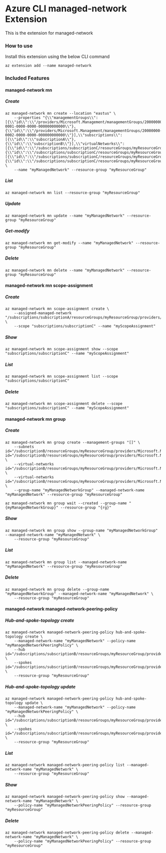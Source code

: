 # Azure CLI managed-network Extension #
This is the extension for managed-network

### How to use ###
Install this extension using the below CLI command
```
az extension add --name managed-network
```

### Included Features ###
#### managed-network mn ####
##### Create #####
```
az managed-network mn create --location "eastus" \
    --properties "{\\"managementGroups\\":[{\\"id\\":\\"/providers/Microsoft.Management/managementGroups/20000000-0001-0000-0000-000000000000\\"},{\\"id\\":\\"/providers/Microsoft.Management/managementGroups/20000000-0002-0000-0000-000000000000\\"}],\\"subscriptions\\":[{\\"id\\":\\"subscriptionA\\"},{\\"id\\":\\"subscriptionB\\"}],\\"virtualNetworks\\":[{\\"id\\":\\"/subscriptions/subscriptionC/resourceGroups/myResourceGroup/providers/Microsoft.Network/virtualNetworks/myVirtualNetwork\\"},{\\"id\\":\\"/subscriptions/subscriptionC/resourceGroups/myResourceGroup/providers/Microsoft.Network/virtualNetworks/myVirtualNetwork2\\"}],\\"subnets\\":[{\\"id\\":\\"/subscriptions/subscriptionC/resourceGroups/myResourceGroup/providers/Microsoft.Network/virtualNetworks/myVirtualNetwork3/subnets/default\\"},{\\"id\\":\\"/subscriptions/subscriptionC/resourceGroups/myResourceGroup/providers/Microsoft.Network/virtualNetworks/myVirtualNetwork3/subnets/default\\"}]}" \
    --name "myManagedNetwork" --resource-group "myResourceGroup" 
```
##### List #####
```
az managed-network mn list --resource-group "myResourceGroup"
```
##### Update #####
```
az managed-network mn update --name "myManagedNetwork" --resource-group "myResourceGroup"
```
##### Get-modify #####
```
az managed-network mn get-modify --name "myManagedNetwork" --resource-group "myResourceGroup"
```
##### Delete #####
```
az managed-network mn delete --name "myManagedNetwork" --resource-group "myResourceGroup"
```
#### managed-network mn scope-assignment ####
##### Create #####
```
az managed-network mn scope-assignment create \
    --assigned-managed-network "/subscriptions/subscriptionA/resourceGroups/myResourceGroup/providers/Microsoft.ManagedNetwork/managedNetworks/myManagedNetwork" \
    --scope "subscriptions/subscriptionC" --name "myScopeAssignment" 
```
##### Show #####
```
az managed-network mn scope-assignment show --scope "subscriptions/subscriptionC" --name "myScopeAssignment"
```
##### List #####
```
az managed-network mn scope-assignment list --scope "subscriptions/subscriptionC"
```
##### Delete #####
```
az managed-network mn scope-assignment delete --scope "subscriptions/subscriptionC" --name "myScopeAssignment"
```
#### managed-network mn group ####
##### Create #####
```
az managed-network mn group create --management-groups "[]" \
    --subnets id="/subscriptionB/resourceGroups/myResourceGroup/providers/Microsoft.Network/virtualNetworks/VnetA/subnets/subnetA" id="/subscriptionB/resourceGroups/myResourceGroup/providers/Microsoft.Network/virtualNetworks/VnetA/subnets/subnetB" \
    --virtual-networks id="/subscriptionB/resourceGroups/myResourceGroup/providers/Microsoft.Network/virtualNetworks/VnetA" \
    --virtual-networks id="/subscriptionB/resourceGroups/myResourceGroup/providers/Microsoft.Network/virtualNetworks/VnetB" \
    --group-name "myManagedNetworkGroup" --managed-network-name "myManagedNetwork" --resource-group "myResourceGroup" 

az managed-network mn group wait --created --group-name "{myManagedNetworkGroup}" --resource-group "{rg}"
```
##### Show #####
```
az managed-network mn group show --group-name "myManagedNetworkGroup" --managed-network-name "myManagedNetwork" \
    --resource-group "myResourceGroup" 
```
##### List #####
```
az managed-network mn group list --managed-network-name "myManagedNetwork" --resource-group "myResourceGroup"
```
##### Delete #####
```
az managed-network mn group delete --group-name "myManagedNetworkGroup" --managed-network-name "myManagedNetwork" \
    --resource-group "myResourceGroup" 
```
#### managed-network managed-network-peering-policy ####
##### Hub-and-spoke-topology create #####
```
az managed-network managed-network-peering-policy hub-and-spoke-topology create \
    --managed-network-name "myManagedNetwork" --policy-name "myManagedNetworkPeeringPolicy" \
    --hub id="/subscriptions/subscriptionB/resourceGroups/myResourceGroup/providers/Microsoft.Network/virtualNetworks/myVirtualNetwork4" \
    --spokes id="/subscriptions/subscriptionB/resourceGroups/myResourceGroup/providers/Microsoft.ManagedNetwork/managedNetworks/myManagedNetwork/managedNetworkGroups/myManagedNetworkGroup" \
    --resource-group "myResourceGroup" 
```
##### Hub-and-spoke-topology update #####
```
az managed-network managed-network-peering-policy hub-and-spoke-topology update \
    --managed-network-name "myManagedNetwork" --policy-name "myManagedNetworkPeeringPolicy" \
    --hub id="/subscriptions/subscriptionB/resourceGroups/myResourceGroup/providers/Microsoft.Network/virtualNetworks/myVirtualNetwork4" \
    --spokes id="/subscriptions/subscriptionB/resourceGroups/myResourceGroup/providers/Microsoft.ManagedNetwork/managedNetworks/myManagedNetwork/managedNetworkGroups/myManagedNetworkGroup" \
    --resource-group "myResourceGroup" 
```
##### List #####
```
az managed-network managed-network-peering-policy list --managed-network-name "myManagedNetwork" \
    --resource-group "myResourceGroup" 
```
##### Show #####
```
az managed-network managed-network-peering-policy show --managed-network-name "myManagedNetwork" \
    --policy-name "myManagedNetworkPeeringPolicy" --resource-group "myResourceGroup" 
```
##### Delete #####
```
az managed-network managed-network-peering-policy delete --managed-network-name "myManagedNetwork" \
    --policy-name "myManagedNetworkPeeringPolicy" --resource-group "myResourceGroup" 
```